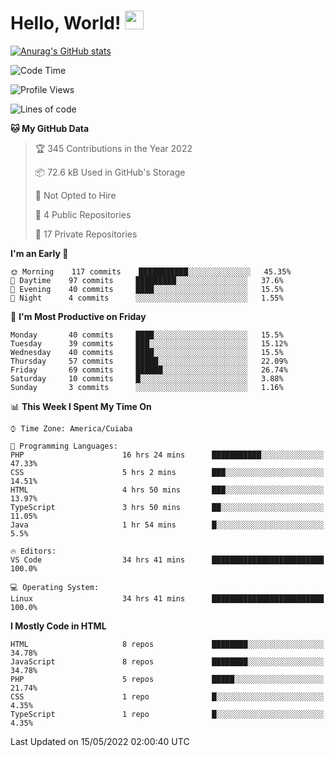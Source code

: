 
# Hello, World! <img src="https://raw.githubusercontent.com/MartinHeinz/MartinHeinz/master/wave.gif" width="30px">

[![Anurag's GitHub stats](https://github-readme-stats.vercel.app/api?username=ilismarque&count_private=true&show_icons=true&theme=dracula)](https://github.com/anuraghazra/github-readme-stats)

<!--START_SECTION:waka-->
![Code Time](http://img.shields.io/badge/Code%20Time-0%20secs-blue)

![Profile Views](http://img.shields.io/badge/Profile%20Views-90-blue)

![Lines of code](https://img.shields.io/badge/From%20Hello%20World%20I%27ve%20Written-1%20Million%20lines%20of%20code-blue)

**🐱 My GitHub Data** 

> 🏆 345 Contributions in the Year 2022
 > 
> 📦 72.6 kB Used in GitHub's Storage 
 > 
> 🚫 Not Opted to Hire
 > 
> 📜 4 Public Repositories 
 > 
> 🔑 17 Private Repositories  
 > 
**I'm an Early 🐤** 

```text
🌞 Morning    117 commits    ███████████░░░░░░░░░░░░░░   45.35% 
🌆 Daytime    97 commits     █████████░░░░░░░░░░░░░░░░   37.6% 
🌃 Evening    40 commits     ████░░░░░░░░░░░░░░░░░░░░░   15.5% 
🌙 Night      4 commits      ░░░░░░░░░░░░░░░░░░░░░░░░░   1.55%

```
📅 **I'm Most Productive on Friday** 

```text
Monday       40 commits     ████░░░░░░░░░░░░░░░░░░░░░   15.5% 
Tuesday      39 commits     ███░░░░░░░░░░░░░░░░░░░░░░   15.12% 
Wednesday    40 commits     ████░░░░░░░░░░░░░░░░░░░░░   15.5% 
Thursday     57 commits     █████░░░░░░░░░░░░░░░░░░░░   22.09% 
Friday       69 commits     ██████░░░░░░░░░░░░░░░░░░░   26.74% 
Saturday     10 commits     █░░░░░░░░░░░░░░░░░░░░░░░░   3.88% 
Sunday       3 commits      ░░░░░░░░░░░░░░░░░░░░░░░░░   1.16%

```


📊 **This Week I Spent My Time On** 

```text
⌚︎ Time Zone: America/Cuiaba

💬 Programming Languages: 
PHP                      16 hrs 24 mins      ███████████░░░░░░░░░░░░░░   47.33% 
CSS                      5 hrs 2 mins        ███░░░░░░░░░░░░░░░░░░░░░░   14.51% 
HTML                     4 hrs 50 mins       ███░░░░░░░░░░░░░░░░░░░░░░   13.97% 
TypeScript               3 hrs 50 mins       ██░░░░░░░░░░░░░░░░░░░░░░░   11.05% 
Java                     1 hr 54 mins        █░░░░░░░░░░░░░░░░░░░░░░░░   5.5%

🔥 Editors: 
VS Code                  34 hrs 41 mins      █████████████████████████   100.0%

💻 Operating System: 
Linux                    34 hrs 41 mins      █████████████████████████   100.0%

```

**I Mostly Code in HTML** 

```text
HTML                     8 repos             ████████░░░░░░░░░░░░░░░░░   34.78% 
JavaScript               8 repos             ████████░░░░░░░░░░░░░░░░░   34.78% 
PHP                      5 repos             █████░░░░░░░░░░░░░░░░░░░░   21.74% 
CSS                      1 repo              █░░░░░░░░░░░░░░░░░░░░░░░░   4.35% 
TypeScript               1 repo              █░░░░░░░░░░░░░░░░░░░░░░░░   4.35%

```



 Last Updated on 15/05/2022 02:00:40 UTC
<!--END_SECTION:waka-->

<!--
**ilismarque/ilismarque** is a ✨ _special_ ✨ repository because its `README.md` (this file) appears on your GitHub profile.

Here are some ideas to get you started:

- 🔭 I’m currently working on ...
- 🌱 I’m currently learning ...
- 👯 I’m looking to collaborate on ...
- 🤔 I’m looking for help with ...
- 💬 Ask me about ...
- 📫 How to reach me: ...
- 😄 Pronouns: ...
- ⚡ Fun fact: ...
-->
